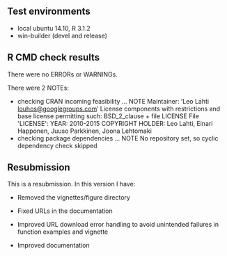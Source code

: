 ## Test environments
* local ubuntu 14.10, R 3.1.2
* win-builder (devel and release)

## R CMD check results
There were no ERRORs or WARNINGs. 

There were 2 NOTEs:

* checking CRAN incoming feasibility ... NOTE
Maintainer: ‘Leo Lahti <louhos@googlegroups.com>’
License components with restrictions and base license permitting such:
  BSD_2_clause + file LICENSE
  File 'LICENSE':
    YEAR: 2010-2015
      COPYRIGHT HOLDER: Leo Lahti, Einari Happonen, Juuso Parkkinen, Joona Lehtomaki
* checking package dependencies ... NOTE
  No repository set, so cyclic dependency check skipped

## Resubmission
This is a resubmission. In this version I have:

* Removed the vignettes/figure directory

* Fixed URLs in the documentation

* Improved URL download error handling to avoid unintended failures in 
  function examples and vignette

* Improved documentation

